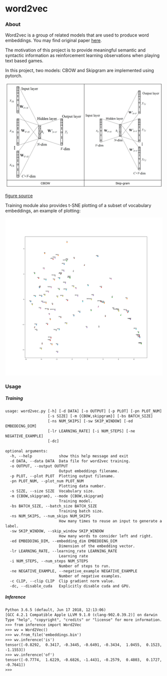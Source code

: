 # word2vec

### About

Word2vec is a group of related models that are used to produce word embeddings. You may find original paper [here](https://papers.nips.cc/paper/5021-distributed-representations-of-words-and-phrases-and-their-compositionality.pdf).

The motivation of this project is to provide meaningful semantic and syntactic information as reinforcement learning observations when playing text based games.  

In this project, two models: CBOW and Skipgram are implemented using pytorch.

![model archtecture](/imgs/model.jpg "model")

[figure source](http://www.cs.nthu.edu.tw/~shwu/courses/ml/labs/10_Keras_Word2Vec/10_Keras_Word2Vec.html)

Training module also provides t-SNE plotting of a subset of vocabulary embeddings, an example of plotting:

![tsne](/imgs/tsne.png "tsne")

### Usage

##### Training

    usage: word2vec.py [-h] [-d DATA] [-o OUTPUT] [-p PLOT] [-pn PLOT_NUM]
                       [-s SIZE] [-m {CBOW,skipgram}] [-bs BATCH_SIZE]
                       [-ns NUM_SKIPS] [-sw SKIP_WINDOW] [-ed EMBEDDING_DIM]
                       [-lr LEARNING_RATE] [-i NUM_STEPS] [-ne NEGATIVE_EXAMPLE]
                       [-dc]

    optional arguments:
      -h, --help            show this help message and exit
      -d DATA, --data DATA  Data file for word2vec training.
      -o OUTPUT, --output OUTPUT
                            Output embeddings filename.
      -p PLOT, --plot PLOT  Plotting output filename.
      -pn PLOT_NUM, --plot_num PLOT_NUM
                            Plotting data number.
      -s SIZE, --size SIZE  Vocabulary size.
      -m {CBOW,skipgram}, --mode {CBOW,skipgram}
                            Training model.
      -bs BATCH_SIZE, --batch_size BATCH_SIZE
                            Training batch size.
      -ns NUM_SKIPS, --num_skips NUM_SKIPS
                            How many times to reuse an input to generate a label.
      -sw SKIP_WINDOW, --skip_window SKIP_WINDOW
                            How many words to consider left and right.
      -ed EMBEDDING_DIM, --embedding_dim EMBEDDING_DIM
                            Dimension of the embedding vector.
      -lr LEARNING_RATE, --learning_rate LEARNING_RATE
                            Learning rate
      -i NUM_STEPS, --num_steps NUM_STEPS
                            Number of steps to run.
      -ne NEGATIVE_EXAMPLE, --negative_example NEGATIVE_EXAMPLE
                            Number of negative examples.
      -c CLIP, --clip CLIP  Clip gradient norm value.
      -dc, --disable_cuda   Explicitly disable cuda and GPU.

##### Inference

    Python 3.6.5 (default, Jun 17 2018, 12:13:06)
    [GCC 4.2.1 Compatible Apple LLVM 9.1.0 (clang-902.0.39.2)] on darwin
    Type "help", "copyright", "credits" or "license" for more information.
    >>> from inference import Word2Vec
    >>> wv = Word2Vec()
    >>> wv.from_file('embeddings.bin')
    >>> wv.inference('is')
    tensor([-0.8292,  0.3417, -0.3445, -0.6491, -0.3434,  1.0455,  0.1523, -1.1553])
    >>> wv.inference('of')
    tensor([-0.7774,  1.6229, -0.6826, -1.4431, -0.2579,  0.4803,  0.1727, -0.7641])
    >>>
